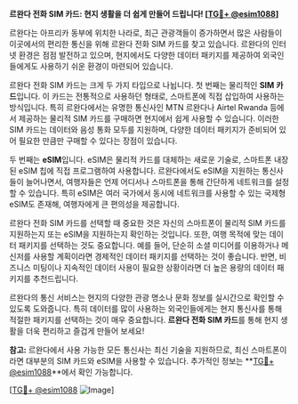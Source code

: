 **르완다 전화 SIM 카드: 현지 생활을 더 쉽게 만들어 드립니다! [[TG💪+ @esim1088](https://t.me/s/esim1088)]**

르완다는 아프리카 동부에 위치한 나라로, 최근 관광객들이 증가하면서 많은 사람들이 이곳에서의 편리한 통신을 위해 르완다 전화 SIM 카드를 찾고 있습니다. 르완다의 인터넷 환경은 점점 발전하고 있으며, 현지에서도 다양한 데이터 패키지를 제공하여 외국인들에게도 사용하기 쉬운 환경이 마련되어 있습니다.

르완다 전화 SIM 카드는 크게 두 가지 타입으로 나뉩니다. 첫 번째는 물리적인 **SIM 카드**입니다. 이 카드는 전통적으로 사용하던 형태로, 스마트폰에 직접 삽입하여 사용하는 방식입니다. 특히 르완다에서는 유명한 통신사인 MTN 르완다나 Airtel Rwanda 등에서 제공하는 물리적 SIM 카드를 구매하면 현지에서 쉽게 사용할 수 있습니다. 이러한 SIM 카드는 데이터와 음성 통화 모두를 지원하며, 다양한 데이터 패키지가 준비되어 있어 필요한 만큼만 구매할 수 있다는 장점이 있습니다.

두 번째는 **eSIM**입니다. eSIM은 물리적 카드를 대체하는 새로운 기술로, 스마트폰 내장된 eSIM 칩에 직접 프로그램하여 사용합니다. 르완다에서도 eSIM을 지원하는 통신사들이 늘어나면서, 여행자들은 언제 어디서나 스마트폰을 통해 간단하게 네트워크를 설정할 수 있습니다. 특히 eSIM은 여러 국가에서 동시에 네트워크를 사용할 수 있는 국제형 eSIM도 존재해, 여행자에게 큰 편의성을 제공합니다.

르완다 전화 SIM 카드를 선택할 때 중요한 것은 자신의 스마트폰이 물리적 SIM 카드를 지원하는지 또는 eSIM을 지원하는지 확인하는 것입니다. 또한, 여행 목적에 맞는 데이터 패키지를 선택하는 것도 중요합니다. 예를 들어, 단순히 소셜 미디어를 이용하거나 메신저를 사용할 계획이라면 경제적인 데이터 패키지를 선택하는 것이 좋습니다. 반면, 비즈니스 미팅이나 지속적인 데이터 사용이 필요한 상황이라면 더 높은 용량의 데이터 패키지를 추천드립니다.

르완다의 통신 서비스는 현지의 다양한 관광 명소나 문화 정보를 실시간으로 확인할 수 있도록 도와줍니다. 특히 데이터를 많이 사용하는 외국인들에게는 현지 통신사를 통해 적절한 패키지를 선택하는 것이 매우 중요합니다. **르완다 전화 SIM 카드**를 통해 현지 생활을 더욱 편리하고 즐겁게 만들어 보세요!

**참고:** 르완다에서 사용 가능한 모든 통신사는 최신 기술을 지원하므로, 최신 스마트폰이라면 대부분의 SIM 카드와 eSIM을 사용할 수 있습니다. 추가적인 정보는 **[TG💪+ @esim1088](https://t.me/s/esim1088)**에서 확인 가능합니다.

[[TG💪+ @esim1088](https://t.me/s/esim1088) ![Image](https://i.postimg.cc/Y0z9fWf4/image.png)]